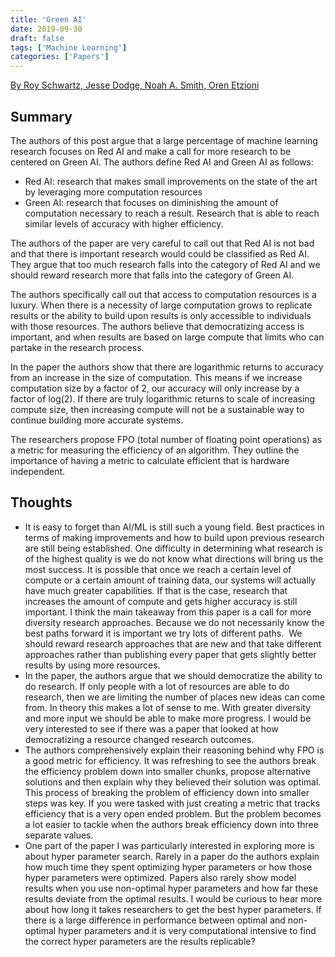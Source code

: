 ```yaml
---
title: 'Green AI'
date: 2019-09-30
draft: false
tags: ['Machine Learning']
categories: ['Papers']
---
```


[By Roy Schwartz, Jesse Dodge, Noah A. Smith, Oren Etzioni](https://arxiv.org/abs/1907.10597)

## Summary

The authors of this post argue that a large percentage of machine learning research focuses on Red AI and make a call for more research to be centered on Green AI. The authors define Red AI and Green AI as follows: 

* Red AI: research that makes small improvements on the state of the art by leveraging more computation resources
* Green AI: research that focuses on diminishing the amount of computation necessary to reach a result. Research that is able to reach similar levels of accuracy with higher efficiency. 

The authors of the paper are very careful to call out that Red AI is not bad and that there is important research would could be classified as Red AI. They argue that too much research falls into the category of Red AI and we should reward research more that falls into the category of Green AI. 

The authors specifically call out that access to computation resources is a luxury. When there is a necessity of large computation grows to replicate results or the ability to build upon results is only accessible to individuals with those resources. The authors believe that democratizing access is important, and when results are based on large compute that limits who can partake in the research process. 

In the paper the authors show that there are logarithmic returns to accuracy from an increase in the size of computation. This means if we increase computation size by a factor of 2, our accuracy will only increase by a factor of log(2). If there are truly logarithmic returns to scale of increasing compute size, then increasing compute will not be a sustainable way to continue building more accurate systems. 

The researchers propose FPO (total number of floating point operations) as a metric for measuring the efficiency of an algorithm. They outline the importance of having a metric to calculate efficient that is hardware independent. 

## Thoughts

* It is easy to forget than AI/ML is still such a young field. Best practices in terms of making improvements and how to build upon previous research are still being established. One difficulty in determining what research is of the highest quality is we do not know what directions will bring us the most success. It is possible that once we reach a certain level of compute or a certain amount of training data, our systems will actually have much greater capabilities. If that is the case, research that increases the amount of compute and gets higher accuracy is still important. I think the main takeaway from this paper is a call for more diversity research approaches. Because we do not necessarily know the best paths forward it is important we try lots of different paths.  We should reward research approaches that are new and that take different approaches rather than publishing every paper that gets slightly better results by using more resources. 
* In the paper, the authors argue that we should democratize the ability to do research. If only people with a lot of resources are able to do research, then we are limiting the number of places new ideas can come from. In theory this makes a lot of sense to me. With greater diversity and more input we should be able to make more progress. I would be very interested to see if there was a paper that looked at how democratizing a resource changed research outcomes.  
* The authors comprehensively explain their reasoning behind why FPO is a good metric for efficiency. It was refreshing to see the authors break the efficiency problem down into smaller chunks, propose alternative solutions and then explain why they believed their solution was optimal. This process of breaking the problem of efficiency down into smaller steps was key. If you were tasked with just creating a metric that tracks efficiency that is a very open ended problem. But the problem becomes a lot easier to tackle when the authors break efficiency down into three separate values. 
* One part of the paper I was particularly interested in exploring more is about hyper parameter search. Rarely in a paper do the authors explain how much time they spent optimizing hyper parameters or how those hyper parameters were optimized. Papers also rarely show model results when you use non-optimal hyper parameters and how far these results deviate from the optimal results. I would be curious to hear more about how long it takes researchers to get the best hyper parameters. If there is a large difference in performance between optimal and non-optimal hyper parameters and it is very computational intensive to find the correct hyper parameters are the results replicable?